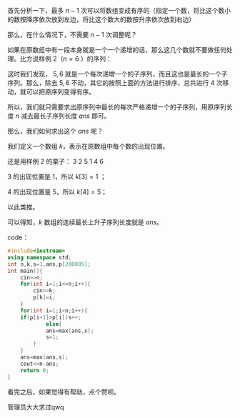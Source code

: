 首先分析一下，最多 $n-1$ 次可以将数组变成有序的（指定一个数，将比这个数小的数按降序依次放到左边，将比这个数大的数按升序依次放到右边）

那么，在什么情况下，不需要 $n-1$ 次调整呢？

如果在原数组中有一段本身就是一个一个递增的话，那么这几个数就不要做任何处理。比方说样例 2（$n=6$ ）的序列：

这时我们发现， $5,6$ 就是一个每次递增一个的子序列，而且这也是最长的一个子序列。那么，除去 $5,6$ 不动，其它的按照上面的方法进行排序，总共进行 4 次移动，就可以把原序列变得有序。

所以，我们就只需要求出原序列中最长的每次严格递增一个的子序列，用原序列长度 $n$ 减去最长子序列长度 $ans$ 即可。

那么，我们如何求出这个 $ans$ 呢？

我们定义一个数组 $k$，表示在原数组中每个数的出现位置。

还是用样例 2 的栗子： 3 2 5 1 4 6

3 的出现位置是 1，所以 $k[3]=1$ ；

4 的出现位置是 5，所以 $k[4]=5$；

以此类推。

可以得知，$k$ 数组的连续最长上升子序列长度就是 $ans$。

code：
```cpp
#include<iostream>
using namespace std;
int n,k,s=1,ans,p[200005];
int main(){
    cin>>n;
    for(int i=1;i<=n;i++){
        cin>>k;
        p[k]=i;
    }
    for(int i=1;i<n;i++){
	if(p[i+1]>p[i])s++;
    	    else{
	        ans=max(ans,s);
	        s=1;
	    }
    }
    ans=max(ans,s);
    cout<<n-ans;
    return 0;
}
```
看完之后，如果觉得有帮助，点个赞呗。

管理员大大求过qwq